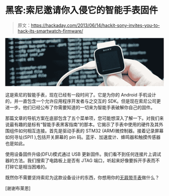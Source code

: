 # 黑客:索尼邀请你入侵它的智能手表固件

> 原文：<https://hackaday.com/2013/06/14/hackit-sony-invites-you-to-hack-its-smartwatch-firmware/>

![sony-smartwatch-hacking](img/abbc483e9cdac5310521366eb607d6ef.png)

这是索尼的智能手表，现在已经有一段时间了。它是为你的 Android 手机设计的，并一直包含一个允许应用程序开发者与之交互的 SDK。但是现在索尼公司更进一步。他们已经公布了你需要知道的一切来为智能手表破解你自己的固件。

那篇文章的导航方案在底部包含了五个菜单项，您可能想深入了解一下。对我们来说最有趣的是标有“智能手表黑客指南”的那本。它揭示了手表中使用的硬件及其外围组件如何相互连接。首先是驱动手表的 STM32 (ARM)微控制器。接着记录屏幕如何寻址(SPI1 ),包括开关屏幕的 pin 码。蓝牙、加速度计、蜂鸣器和触摸传感器也是如此。

使用设备固件升级(DFU)模式通过 USB 更新固件。我们看不到任何连接片上调试器的方法。我们搜索了电路板上是否有 JTAG 端口，听起来好像要拆开手表而不打碎它是相当困难的。

既然你不需要坚持索尼为这款设备设计的东西，你想用你的[无肩带手表](http://hackaday.com/2013/05/18/dermal-implants-means-strapless-watch/)做什么？

[谢谢布莱恩]